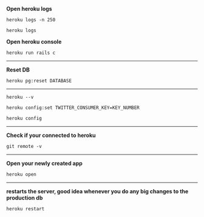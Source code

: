 
**Open heroku logs**

```heroku logs -n 250```

```heroku logs```

**Open heroku console**

```heroku run rails c```

--------

**Reset DB**

```heroku pg:reset DATABASE```

----------

```heroku --v```

```heroku config:set TWITTER_CONSUMER_KEY=KEY_NUMBER```

```heroku config```

--------

**Check if your connected to heroku**

```git remote -v```

------------

**Open your newly created app**

```heroku open```

---------

**restarts the server, good idea whenever you do any big changes to the production db**

```heroku restart```
